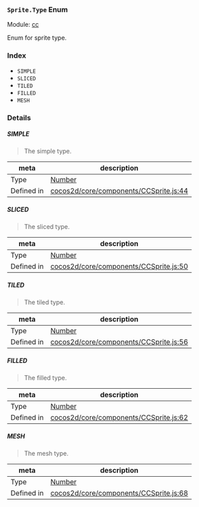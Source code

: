 ### `Sprite.Type` Enum



Module: [cc](../modules/cc.md)


Enum for sprite type.


### Index
  - `SIMPLE`
  - `SLICED`
  - `TILED`
  - `FILLED`
  - `MESH`

### Details


##### SIMPLE

> The simple type.

| meta | description |
|------|-------------|
| Type | <a href="https://developer.mozilla.org/en/JavaScript/Reference/Global_Objects/Number" class="crosslink external" target="_blank">Number</a> |
| Defined in | [cocos2d/core/components/CCSprite.js:44](https://github.com/cocos-creator/engine/blob/9546fb0f9c421d190e0aba7645402156498449ea/cocos2d/core/components/CCSprite.js#L44) |



##### SLICED

> The sliced type.

| meta | description |
|------|-------------|
| Type | <a href="https://developer.mozilla.org/en/JavaScript/Reference/Global_Objects/Number" class="crosslink external" target="_blank">Number</a> |
| Defined in | [cocos2d/core/components/CCSprite.js:50](https://github.com/cocos-creator/engine/blob/9546fb0f9c421d190e0aba7645402156498449ea/cocos2d/core/components/CCSprite.js#L50) |



##### TILED

> The tiled type.

| meta | description |
|------|-------------|
| Type | <a href="https://developer.mozilla.org/en/JavaScript/Reference/Global_Objects/Number" class="crosslink external" target="_blank">Number</a> |
| Defined in | [cocos2d/core/components/CCSprite.js:56](https://github.com/cocos-creator/engine/blob/9546fb0f9c421d190e0aba7645402156498449ea/cocos2d/core/components/CCSprite.js#L56) |



##### FILLED

> The filled type.

| meta | description |
|------|-------------|
| Type | <a href="https://developer.mozilla.org/en/JavaScript/Reference/Global_Objects/Number" class="crosslink external" target="_blank">Number</a> |
| Defined in | [cocos2d/core/components/CCSprite.js:62](https://github.com/cocos-creator/engine/blob/9546fb0f9c421d190e0aba7645402156498449ea/cocos2d/core/components/CCSprite.js#L62) |



##### MESH

> The mesh type.

| meta | description |
|------|-------------|
| Type | <a href="https://developer.mozilla.org/en/JavaScript/Reference/Global_Objects/Number" class="crosslink external" target="_blank">Number</a> |
| Defined in | [cocos2d/core/components/CCSprite.js:68](https://github.com/cocos-creator/engine/blob/9546fb0f9c421d190e0aba7645402156498449ea/cocos2d/core/components/CCSprite.js#L68) |


